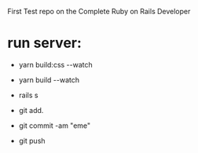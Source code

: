 First Test repo on the Complete Ruby on Rails Developer

# run server:

- yarn build:css --watch
- yarn build --watch
- rails s

- git add.
- git commit -am "eme"
- git push